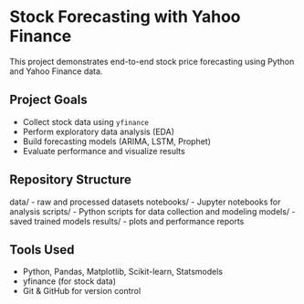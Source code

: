 # Stock Forecasting with Yahoo Finance

This project demonstrates end-to-end stock price forecasting using Python and Yahoo Finance data.

## Project Goals
- Collect stock data using `yfinance`
- Perform exploratory data analysis (EDA)
- Build forecasting models (ARIMA, LSTM, Prophet)
- Evaluate performance and visualize results

## Repository Structure

data/ - raw and processed datasets
notebooks/ - Jupyter notebooks for analysis
scripts/ - Python scripts for data collection and modeling
models/ - saved trained models
results/ - plots and performance reports

## Tools Used
- Python, Pandas, Matplotlib, Scikit-learn, Statsmodels
- yfinance (for stock data)
- Git & GitHub for version control
